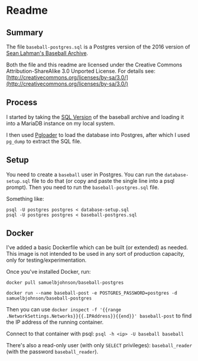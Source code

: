 # Readme

## Summary

The file `baseball-postgres.sql` is a Postgres version of the 2016 version of [Sean Lahman's Baseball Archive](http://www.seanlahman.com/baseball-archive/statistics/).

Both the file and this readme are licensed under the Creative Commons Attribution-ShareAlike 3.0 Unported License.  For details see: [http://creativecommons.org/licenses/by-sa/3.0/](http://creativecommons.org/licenses/by-sa/3.0/)

## Process

I started by taking the [SQL Version](http://seanlahman.com/files/database/lahman2016-sql.zip) of the baseball archive and loading it into a MariaDB instance on my local system.

I then used [Pgloader](https://github.com/dimitri/pgloader) to load the database into Postgres, after which I used `pg_dump` to extract the SQL file.

## Setup

You need to create a `baseball` user in Postgres. You can run the `database-setup.sql` file to do that (or copy and paste the single line into a psql prompt). Then you need to run the `baseball-postgres.sql` file.

Something like:

```
psql -U postgres postgres < database-setup.sql
psql -U postgres postgres < baseball-postgres.sql

```

## Docker

I've added a basic Dockerfile which can be built (or extended) as needed. This image is not intended to be used in any sort of production capacity, only for testing/experimentation.

Once you've installed Docker, run:
```
docker pull samuelbjohnson/baseball-postgres

docker run --name baseball-post -e POSTGRES_PASSWORD=postgres -d samuelbjohnson/baseball-postgres
```

Then you can use `docker inspect -f '{{range .NetworkSettings.Networks}}{{.IPAddress}}{{end}}' baseball-post` to find the IP address of the running container.

Connect to that container with psql: `psql -h <ip> -U baseball baseball`

There's also a read-only user (with only `SELECT` privileges): `baseball_reader` (with the password `baseball_reader`).

